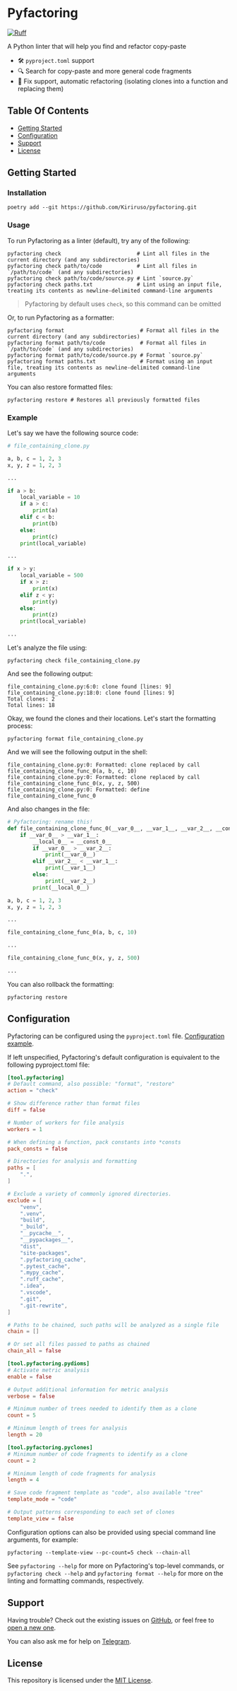 # Pyfactoring
[![Ruff](https://img.shields.io/endpoint?url=https://raw.githubusercontent.com/astral-sh/ruff/main/assets/badge/v2.json)](https://github.com/astral-sh/ruff)

A Python linter that will help you find and refactor copy-paste

- 🛠️ `pyproject.toml` support
- 🔍 Search for copy-paste and more general code fragments
- 🔧 Fix support, automatic refactoring (isolating clones into a function and replacing them)

## Table Of Contents
- [Getting Started](#getting-started)
- [Configuration](#configuration)
- [Support](#support)
- [License](#license)

## Getting Started

### Installation

```shell
poetry add --git https://github.com/Kiriruso/pyfactoring.git
```

### Usage

To run Pyfactoring as a linter (default), try any of the following:

```shell
pyfactoring check                        # Lint all files in the current directory (and any subdirectories)
pyfactoring check path/to/code           # Lint all files in `/path/to/code` (and any subdirectories)
pyfactoring check path/to/code/source.py # Lint `source.py`
pyfactoring check paths.txt              # Lint using an input file, treating its contents as newline-delimited command-line arguments
```

> Pyfactoring by default uses `check`, so this command can be omitted

Or, to run Pyfactoring as a formatter:

```shell
pyfactoring format                        # Format all files in the current directory (and any subdirectories)
pyfactoring format path/to/code           # Format all files in `/path/to/code` (and any subdirectories)
pyfactoring format path/to/code/source.py # Format `source.py`
pyfactoring format paths.txt              # Format using an input file, treating its contents as newline-delimited command-line arguments
```

You can also restore formatted files:

```shell
pyfactoring restore # Restores all previously formatted files
```

### Example

Let's say we have the following source code:

```python
# file_containing_clone.py

a, b, c = 1, 2, 3
x, y, z = 1, 2, 3

...

if a > b:
    local_variable = 10
    if a > c:
        print(a)
    elif c < b:
        print(b)
    else:
        print(c)
    print(local_variable)

...

if x > y:
    local_variable = 500
    if x > z:
        print(x)
    elif z < y:
        print(y)
    else:
        print(z)
    print(local_variable)

...
```

Let's analyze the file using:
```shell
pyfactoring check file_containing_clone.py
``` 

And see the following output:
```shell
file_containing_clone.py:6:0: clone found [lines: 9]
file_containing_clone.py:18:0: clone found [lines: 9]
Total clones: 2
Total lines: 18
```

Okay, we found the clones and their locations. 
Let's start the formatting process:
```shell
pyfactoring format file_containing_clone.py 
```

And we will see the following output in the shell:
```shell
file_containing_clone.py:0: Formatted: clone replaced by call file_containing_clone_func_0(a, b, c, 10)
file_containing_clone.py:0: Formatted: clone replaced by call file_containing_clone_func_0(x, y, z, 500)
file_containing_clone.py:0: Formatted: define file_containing_clone_func_0
```

And also changes in the file:
```python
# Pyfactoring: rename this!
def file_containing_clone_func_0(__var_0__, __var_1__, __var_2__, __const_0__):
    if __var_0__ > __var_1__:
        __local_0__ = __const_0__
        if __var_0__ > __var_2__:
            print(__var_0__)
        elif __var_2__ < __var_1__:
            print(__var_1__)
        else:
            print(__var_2__)
        print(__local_0__)

a, b, c = 1, 2, 3
x, y, z = 1, 2, 3

...

file_containing_clone_func_0(a, b, c, 10)

...

file_containing_clone_func_0(x, y, z, 500)

...
```

You can also rollback the formatting:
```shell
pyfactoring restore
```

## Configuration

Pyfactoring can be configured using the `pyproject.toml` file. [Configuration example](https://github.com/Kiriruso/pyfactoring/blob/master/pyproject.toml.example).

If left unspecified, Pyfactoring's default configuration is equivalent to the following pyproject.toml file:

```toml
[tool.pyfactoring]
# Default command, also possible: "format", "restore"
action = "check"

# Show difference rather than format files
diff = false

# Number of workers for file analysis
workers = 1

# When defining a function, pack constants into *consts
pack_consts = false

# Directories for analysis and formatting
paths = [
    ".",
]

# Exclude a variety of commonly ignored directories.
exclude = [
    "venv",
    ".venv",
    "build",
    "_build",
    "__pycache__",
    "__pypackages__",
    "dist",
    "site-packages",
    ".pyfactoring_cache",
    ".pytest_cache",
    ".mypy_cache",
    ".ruff_cache",
    ".idea",
    ".vscode",
    ".git",
    ".git-rewrite",
]

# Paths to be chained, such paths will be analyzed as a single file
chain = []

# Or set all files passed to paths as chained
chain_all = false

[tool.pyfactoring.pydioms]
# Activate metric analysis
enable = false

# Output additional information for metric analysis
verbose = false

# Minimum number of trees needed to identify them as a clone
count = 5

# Minimum length of trees for analysis
length = 20

[tool.pyfactoring.pyclones]
# Minimum number of code fragments to identify as a clone
count = 2

# Minimum length of code fragments for analysis
length = 4

# Save code fragment template as "code", also available "tree"
template_mode = "code"

# Output patterns corresponding to each set of clones
template_view = false
```

Configuration options can also be provided using special command line arguments, for example:

```shell
pyfactoring --template-view --pc-count=5 check --chain-all
```

See `pyfactoring --help` for more on Pyfactoring's top-level commands, or `pyfactoring check --help` and `pyfactoring format --help` for more on the linting and formatting commands, respectively.

## Support

Having trouble? Check out the existing issues on [GitHub](https://github.com/Kiriruso/pyfactoring/issues), or feel free to [open a new one](https://github.com/Kiriruso/pyfactoring/issues/new).

You can also ask me for help on [Telegram](https://t.me/kirysha_gaa).

## License

This repository is licensed under the [MIT License](https://github.com/Kiriruso/pyfactoring/blob/master/LICENSE).
